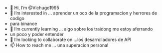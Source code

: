 - 👋 Hi, I’m @Vichugo1995
- 👀 I’m interested in ... aprender un oco de la programacion y herrores de codigo
- para binance
- 🌱 I’m currently learning ... algo sobre los traidong me estoy aferrando
- un poco y poder entender 
- 💞️ I’m looking to collaborate on ...los desarrolladores de API
- 📫 How to reach me ...
una superacion personal 
<!---
Vichugo1995/Vichugo1995 is a ✨ special ✨ repository because its `README.md` (this file) appears on your GitHub profile.
You can click the Preview link to take a look at your changes.
--->
